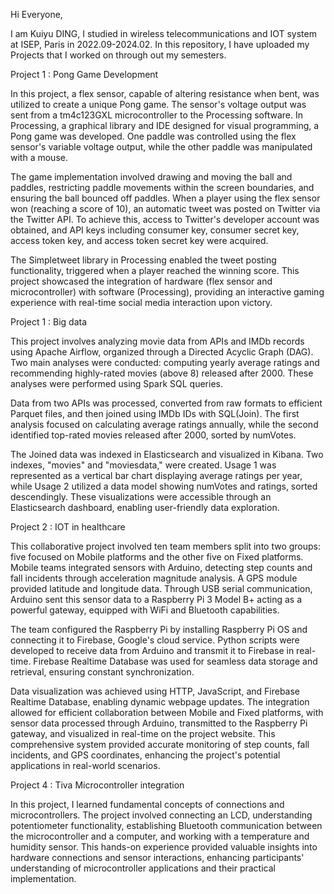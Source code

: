 Hi Everyone,

I am Kuiyu DING, I studied in wireless telecommunications and IOT system at ISEP, Paris in 2022.09-2024.02. In this repository, I have uploaded my Projects that I worked on through out my semesters.

Project 1 : Pong Game Development

In this project, a flex sensor, capable of altering resistance when bent, was utilized to create a unique Pong game. The sensor's voltage output was sent from a tm4c123GXL microcontroller to the Processing software. In Processing, a graphical library and IDE designed for visual programming, a Pong game was developed. One paddle was controlled using the flex sensor's variable voltage output, while the other paddle was manipulated with a mouse.

The game implementation involved drawing and moving the ball and paddles, restricting paddle movements within the screen boundaries, and ensuring the ball bounced off paddles. When a player using the flex sensor won (reaching a score of 10), an automatic tweet was posted on Twitter via the Twitter API. To achieve this, access to Twitter's developer account was obtained, and API keys including consumer key, consumer secret key, access token key, and access token secret key were acquired.

The Simpletweet library in Processing enabled the tweet posting functionality, triggered when a player reached the winning score. This project showcased the integration of hardware (flex sensor and microcontroller) with software (Processing), providing an interactive gaming experience with real-time social media interaction upon victory.

Project 1 : Big data

This project involves analyzing movie data from APIs and IMDb records using Apache Airflow, organized through a Directed Acyclic Graph (DAG). Two main analyses were conducted: computing yearly average ratings and recommending highly-rated movies (above 8) released after 2000. These analyses were performed using Spark SQL queries.

Data from two APIs was processed, converted from raw formats to efficient Parquet files, and then joined using IMDb IDs with SQL(Join). The first analysis focused on calculating average ratings annually, while the second identified top-rated movies released after 2000, sorted by numVotes.

The Joined data was indexed in Elasticsearch and visualized in Kibana. Two indexes, "movies" and "moviesdata," were created. Usage 1 was represented as a vertical bar chart displaying average ratings per year, while Usage 2 utilized a data model showing numVotes and ratings, sorted descendingly. These visualizations were accessible through an Elasticsearch dashboard, enabling user-friendly data exploration.

Project 2 : IOT in healthcare

This collaborative project involved ten team members split into two groups: five focused on Mobile platforms and the other five on Fixed platforms. Mobile teams integrated sensors with Arduino, detecting step counts and fall incidents through acceleration magnitude analysis. A GPS module provided latitude and longitude data. Through USB serial communication, Arduino sent this sensor data to a Raspberry Pi 3 Model B+ acting as a powerful gateway, equipped with WiFi and Bluetooth capabilities.

The team configured the Raspberry Pi by installing Raspberry Pi OS and connecting it to Firebase, Google's cloud service. Python scripts were developed to receive data from Arduino and transmit it to Firebase in real-time. Firebase Realtime Database was used for seamless data storage and retrieval, ensuring constant synchronization.

Data visualization was achieved using HTTP, JavaScript, and Firebase Realtime Database, enabling dynamic webpage updates. The integration allowed for efficient collaboration between Mobile and Fixed platforms, with sensor data processed through Arduino, transmitted to the Raspberry Pi gateway, and visualized in real-time on the project website. This comprehensive system provided accurate monitoring of step counts, fall incidents, and GPS coordinates, enhancing the project's potential applications in real-world scenarios.


Project 4 : Tiva Microcontroller integration

In this project, I learned fundamental concepts of connections and microcontrollers. The project involved connecting an LCD, understanding potentiometer functionality, establishing Bluetooth communication between the microcontroller and a computer, and working with a temperature and humidity sensor. This hands-on experience provided valuable insights into hardware connections and sensor interactions, enhancing participants' understanding of microcontroller applications and their practical implementation.

